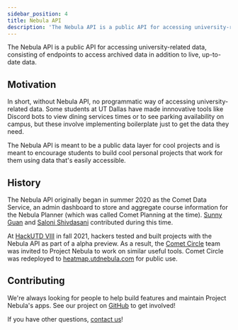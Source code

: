 ```yaml
---
sidebar_position: 4
title: Nebula API
description: 'The Nebula API is a public API for accessing university-related data, consisting of endpoints to access archived data in addition to live, up-to-date data.'
---
```


The Nebula API is a public API for accessing university-related data, consisting
of endpoints to access archived data in addition to live, up-to-date data.

## Motivation

In short, without Nebula API, no programmatic way of accessing
university-related data. Some students at UT Dallas have made innnovative tools
like Discord bots to view dining services times or to see parking availability
on campus, but these involve implementing boilerplate just to get the data they
need.

The Nebula API is meant to be a public data layer for cool projects and is meant
to encourage students to build cool personal projects that work for them using
data that's easily accessible.

## History

The Nebula API originally began in summer 2020 as the Comet Data Service, an
admin dashboard to store and aggregate course information for the Nebula Planner
(which was called Comet Planning at the time). [Sunny Guan](https://www.sguan.me/)
and [Saloni Shivdasani](https://www.linkedin.com/in/saloni-s) contributed during
this time.

At [HackUTD VIII](https://hackutd.co) in fall 2021, hackers tested and built
projects with the Nebula API as part of a alpha preview. As a result, the
[Comet Circle](https://devpost.com/software/comet-clique) team was invited to
Project Nebula to work on similar useful tools. Comet Circle was redeployed to
[heatmap.utdnebula.com](https://heatmap.utdnebula.com) for public use.

## Contributing

We're always looking for people to help build features and maintain Project
Nebula's apps. See our project on [GitHub](https://github.com/UTDNebula/nebula-api)
to get involved!

If you have other questions, [contact us](/contact)!
